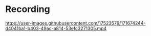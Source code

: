 # Recording

https://user-images.githubusercontent.com/17523579/171674244-d4041ba1-b403-49ac-a814-53efc3271305.mp4
